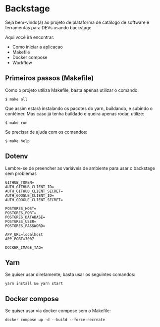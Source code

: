 # Backstage

Seja bem-vindo(a) ao projeto de plataforma de catálogo de software e ferramentas para DEVs usando backstage

Aqui você irá encontrar:

- Como iniciar a aplicacao
- Makefile
- Docker compose
- Workflow

## Primeiros passos (Makefile)

Como o projeto utiliza Makefile, basta apenas utilizar o comando:

```
$ make all
```

Que assim estará instalando os pacotes do yarn, buildando, e subindo o contêiner. Mas caso já tenha buildado e queira apenas rodar, utilize:

```
$ make run
```

Se precisar de ajuda com os comandos:

```
$ make help
```

## Dotenv

Lembre-se de preencher as variáveis de ambiente para usar o backstage sem problemas

```
GITHUB_TOKEN=
AUTH_GITHUB_CLIENT_ID=
AUTH_GITHUB_CLIENT_SECRET=
AUTH_GOOGLE_CLIENT_ID=
AUTH_GOOGLE_CLIENT_SECRET=

POSTGRES_HOST=
POSTGRES_PORT=
POSTGRES_DATABASE=
POSTGRES_USER=
POSTGRES_PASSWORD=

APP_URL=localhost
APP_PORT=7007

DOCKER_IMAGE_TAG=
```

## Yarn

Se quiser usar diretamente, basta usar os seguintes comandos:

```
yarn install && yarn start
```

## Docker compose

Se quiser usar via docker compose sem o Makefile:

```
docker compose up -d --build --force-recreate
```

